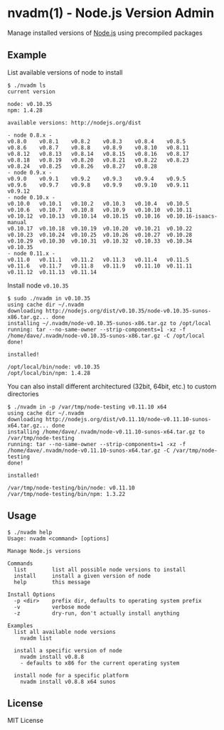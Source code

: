 nvadm(1) - Node.js Version Admin
================================

Manage installed versions of [Node.js](http://nodejs.org) using precompiled
packages

Example
-------

List available versions of node to install

    $ ./nvadm ls
    current version

    node: v0.10.35
    npm: 1.4.28

    available versions: http://nodejs.org/dist

    - node 0.8.x - 
    v0.8.0    v0.8.1    v0.8.2    v0.8.3    v0.8.4    v0.8.5    
    v0.8.6    v0.8.7    v0.8.8    v0.8.9    v0.8.10   v0.8.11   
    v0.8.12   v0.8.13   v0.8.14   v0.8.15   v0.8.16   v0.8.17   
    v0.8.18   v0.8.19   v0.8.20   v0.8.21   v0.8.22   v0.8.23   
    v0.8.24   v0.8.25   v0.8.26   v0.8.27   v0.8.28   
    - node 0.9.x - 
    v0.9.0    v0.9.1    v0.9.2    v0.9.3    v0.9.4    v0.9.5    
    v0.9.6    v0.9.7    v0.9.8    v0.9.9    v0.9.10   v0.9.11   
    v0.9.12   
    - node 0.10.x - 
    v0.10.0   v0.10.1   v0.10.2   v0.10.3   v0.10.4   v0.10.5   
    v0.10.6   v0.10.7   v0.10.8   v0.10.9   v0.10.10  v0.10.11  
    v0.10.12  v0.10.13  v0.10.14  v0.10.15  v0.10.16  v0.10.16-isaacs-manual
    v0.10.17  v0.10.18  v0.10.19  v0.10.20  v0.10.21  v0.10.22  
    v0.10.23  v0.10.24  v0.10.25  v0.10.26  v0.10.27  v0.10.28  
    v0.10.29  v0.10.30  v0.10.31  v0.10.32  v0.10.33  v0.10.34  
    v0.10.35  
    - node 0.11.x - 
    v0.11.0   v0.11.1   v0.11.2   v0.11.3   v0.11.4   v0.11.5   
    v0.11.6   v0.11.7   v0.11.8   v0.11.9   v0.11.10  v0.11.11  
    v0.11.12  v0.11.13  v0.11.14  


Install node `v0.10.35`

    $ sudo ./nvadm in v0.10.35
    using cache dir ~/.nvadm
    downloading http://nodejs.org/dist/v0.10.35/node-v0.10.35-sunos-x86.tar.gz... done
    installing ~/.nvadm/node-v0.10.35-sunos-x86.tar.gz to /opt/local
    running: tar --no-same-owner --strip-components=1 -xz -f /home/dave/.nvadm/node-v0.10.35-sunos-x86.tar.gz -C /opt/local
    done!

    installed!

    /opt/local/bin/node: v0.10.35
    /opt/local/bin/npm: 1.4.28

You can also install different architectured (32bit, 64bit, etc.) to custom directories

    $ ./nvadm in -p /var/tmp/node-testing v0.11.10 x64
    using cache dir ~/.nvadm
    downloading http://nodejs.org/dist/v0.11.10/node-v0.11.10-sunos-x64.tar.gz... done
    installing /home/dave/.nvadm/node-v0.11.10-sunos-x64.tar.gz to /var/tmp/node-testing
    running: tar --no-same-owner --strip-components=1 -xz -f /home/dave/.nvadm/node-v0.11.10-sunos-x64.tar.gz -C /var/tmp/node-testing
    done!

    installed!

    /var/tmp/node-testing/bin/node: v0.11.10
    /var/tmp/node-testing/bin/npm: 1.3.22

Usage
-----

    $ ./nvadm help
    Usage: nvadm <command> [options]

    Manage Node.js versions

    Commands
      list        list all possible node versions to install
      install     install a given version of node
      help        this message

    Install Options
      -p <dir>    prefix dir, defaults to operating system prefix
      -v          verbose mode
      -z          dry-run, don't actually install anything

    Examples
      list all available node versions
        nvadm list

      install a specific version of node
        nvadm install v0.8.8
        - defaults to x86 for the current operating system

      install node for a specific platform
        nvadm install v0.8.8 x64 sunos

License
-------

MIT License
